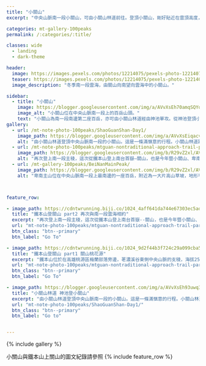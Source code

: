 ```yaml
---
title: "小關山"
excerpt: "中央山脈南一段小關山，可由小關山林道前往。登頂小關山，剛好貼近在雲頂高度，冬陽剛好提供不錯的測光照射角度，向北方望去，大關山斷崖搭配雲海顯得更加立體。過沒多久，更遠方的向陽山也從雲還中出現。"

categories: mt-gallery-100peaks
permalink: /:categories/:title/

classes: wide
  - landing
  - dark-theme

header:
  image: https://images.pexels.com/photos/12214075/pexels-photo-12214075.jpeg?auto=compress&cs=tinysrgb&w=1260&h=750&dpr=1
  teaser: https://images.pexels.com/photos/12214075/pexels-photo-12214075.jpeg?auto=compress&cs=tinysrgb&w=1260&h=750&dpr=1
  image_description: "冬季南一段雲海，由關山向南望向雲海中的小關山。"

sidebar:
  - title: "小關山"
    image: https://blogger.googleusercontent.com/img/a/AVvXsEh70amqSQYqoQmyc5dvX2dvgTHVuuSz0HdIF_SHziy_JNrvSk05U3zLljNFuDDSdPfIqa58VRPipnF6Ne9IAUqj35dQutq65TeWC0Q0nPqtlXZ7KiBYDtLoRBsDvJm2P018td9OlikeaDYN51w3Q5iG4_EMpzFmOk9TedTHOFs6fDJQS7TMBUGngAGi=s640
    image_alt: "小關山位在中央山脈南一段上的百岳山頭。"
    text: "小關山為南一段南邊第二座百岳，亦可由小關山林道經由神池單攻。從神池登頂小關山爬升約800公尺。"
gallery:
  - url: /mt-note-photo-100peaks/ShaoGuanShan-Day1/
    image_path: https://blogger.googleusercontent.com/img/a/AVvXsEiqacv2iI7VgRSahiZQ4y62BvUUl6yhilihnZ1ncMILuM9WrwAJ7xoKxrJO5C9v8UXANWBQaDUNgsdn1k3xjIdbxJ5SgzEkVsDkoyfFih_dBrT52Un8pbwWylzdi9FnjDw6zKMhhX3iPQ8KUr5-1FYcs5Orub-5XF3eue8O5xUB8wasFEUZmyoKn8dy=s1280
    alt: "由小關山林道登頂中央山脈南一段的小關山。這是一條滿愜意的行程。小關山林道路況還不錯。搭配不錯的天氣，能見度很高，沿途欣賞風景也是很愜意的一段路程。登頂小關山，剛好貼近在雲頂高度，冬陽剛好提供不錯的測光照射角度，向北方望去，大關山斷崖搭配雲海顯得更加立體。過沒多久，更遠方的向陽山也從雲還中出現。"
  - url: /mt-note-photo-100peaks/mtguan-nontraditional-approach-trail-part2/
    image_path: https://blogger.googleusercontent.com/img/b/R29vZ2xl/AVvXsEh8ziGgWWyvQeeDrK8l6BmYtR-ePXD0iI-x7As0pXDw9RSfHRaHR1-k5agzDzaUGGUkdY8KjWWqXN1iRlWSL_KYd66dy2HJodYuYfjqbmizacVaPtoykmWaaCCEgBqGA3F85Y_9-NphXtmc-8kRkYvSdPOYTWtaCfWPyHoGBGr82iXHDfyQ8Z3fHaLh/s2048/IMG_2385.JPG
    alt: "再次登上南一段主稜，這次從鐵本山登上南台首嶽–關山，也是今年暨小關山、卑南東稜兩隊後，第三次登臨南一段主稜。同樣也再次見到南一段的雲海。下午四點多，登上主稜後印入眼簾的是東台灣的雲海，日光斜照，側光條件下雲海與山形顯得立體，再一次與南一段群山相約。"
  - url: /mt-gallery-100peaks/BeiNanMainPeak/
    image_path: https://blogger.googleusercontent.com/img/b/R29vZ2xl/AVvXsEg7FqzfR-5BHHgKoOCqn7rxkSoOQlZEfLWhCc82SfeFZd7czEhaosMpmM92dvgIKFKiDvMTJM99q8k1VjHYmLAKktacNQ6Lh5B5eNyqg3jWAAlNgylafHL5JAsgUGjW7GuyZE8CX4_swPf0HNcF7ca7uid3SV5fYDist42vdfbDm9YwKxeK0V2Aqr8-/s6240/IMG_1511.JPG
    alt: "卑南主山位在中央山脈南一段上最南邊的一座百岳，附近為一大片高山草坡，地形平緩，展望佳，可向南展望中央山脈南南段群峰以及遠方的北大武山，向東可見卑南東稜群峰，最遠可見東南方的美奈田主山"



feature_row:

- image_path: https://cdntwrunning.biji.co/1024_4aff641da744e67303ec5ad076921bb5.jpg
  title: "鐵本山登關山 part2 再次與南一段雲海相約"
  excerpt: "再次登上南一段主稜，這次從鐵本山登上南台首嶽--關山，也是今年暨小關山、卑南東稜兩隊後，第三次登臨南一段主稜。同樣也再次見到南一段的雲海。下午四點多，登上主稜後印入眼簾的是東台灣的雲海，日光斜照，側光條件下雲海與山形顯得立體，再一次與南一段群山相約。"
  url: "mt-note-photo-100peaks/mtguan-nontraditional-approach-trail-part2/"
  btn_class: "btn--primary"
  btn_label: "Go To"

- image_path: https://cdntwrunning.biji.co/1024_9d2f44b3f724c29a099cba5c0412589b.jpg
  title: "鐵本山登關山 part1 關山桃花源"
  excerpt: "鐵本山位於在高雄桃源區梅蘭部落旁邊，荖濃溪谷東側中央山脈的支稜，海拔2523公尺。攀登途中可見荖濃溪谷風光，可以遠眺對岸的玉山山脈。此條稜線登上關山需要自己找路，必須做足準備。"
  url: "mt-note-photo-100peaks/mtguan-nontraditional-approach-trail-part1/"
  btn_class: "btn--primary"
  btn_label: "Go To"

- image_path: https://blogger.googleusercontent.com/img/a/AVvXsEh93uwq3xxbyDJeQlGkC4IaWXmhw5B1bD3l5e275pd5pFXxvChpY444zIa7X4pSyKRz3I2PRmwSagzHskEAvQ-utOSh5a5wSKShs9Y-93EB0Bl7GyybWAAU5Hp2hso7SS5LnTvRjSbHOxPZt3PvIROTPNdLKldV3bJIlUAFmNP8x6JHirRoog4VJeyi=s720
  title: "小關山林道 神池登小關山"
  excerpt: "由小關山林道登頂中央山脈南一段的小關山。這是一條滿愜意的行程。小關山林道路況還不錯。搭配不錯的天氣，能見度很高，沿途欣賞風景也是很愜意的一段路程。登頂小關山，剛好貼近在雲頂高度，冬陽剛好提供不錯的測光照射角度，向北方望去，大關山斷崖搭配雲海顯得更加立體。過沒多久，更遠方的向陽山也從雲還中出現。"
  url: "mt-note-photo-100peaks/ShaoGuanShan-Day1/"
  btn_class: "btn--primary"
  btn_label: "Go to"


---
```




{% include gallery %}


小關山與鐵本山上關山的圖文紀錄請參照
{% include feature_row %}

